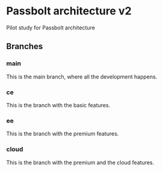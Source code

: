 # Passbolt architecture v2
Pilot study for Passbolt architecture

## Branches
### main
This is the main branch, where all the development happens.
### ce
This is the branch with the basic features.
### ee
This is the branch with the premium features.
### cloud
This is the branch with the premium and the cloud features.
